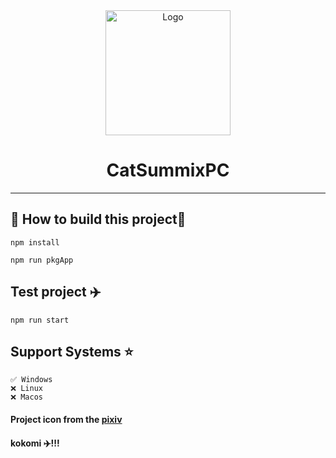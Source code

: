 <div align="center">
    <img width="200" height="200" src="application.ico" alt="Logo" style="margin: 0 auto">

# CatSummixPC

<hr>
</div>

## 🪼 How to build this project🪸

~~~ shell
npm install
~~~

~~~ shell
npm run pkgApp
~~~

## Test project ✈️

~~~ shell
npm run start
~~~

## Support Systems ⭐

    ✅ Windows 
    ❌ Linux 
    ❌ Macos 

#### Project icon from the <a target=”_blank“ href="https://www.pixiv.net/artworks/92923145">pixiv<a/>

#### kokomi ✈️!!!